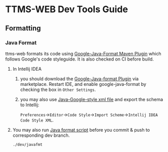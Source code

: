 # TTMS-WEB Dev Tools Guide

## Formatting

### Java Format

ttms-web formats its code using [Google-Java-Format Maven Plugin](https://github.com/coveooss/fmt-maven-plugin) which follows Google's code styleguide. It is also checked on CI before build.

1. In Intellij IDEA

    1. you should download the [Google-Java-format Plugin](https://plugins.jetbrains.com/plugin/8527-google-java-format) via marketplace. Restart IDE, and enable google-java-format by checking the box in `Other Settings`.

    2. you may also use [Java-Google-style xml file](./intellij-java-google-style.xml) and export the schema to Intellij:

        `Preferences`->`Editor`->`Code Style`->`Import Scheme`->`Intellij IDEA Code Style XML`.

2. You may also run [Java format script](./javafmt) before you commit & push to corresponding dev branch.

    ```shell script
   ./dev/javafmt
    ```